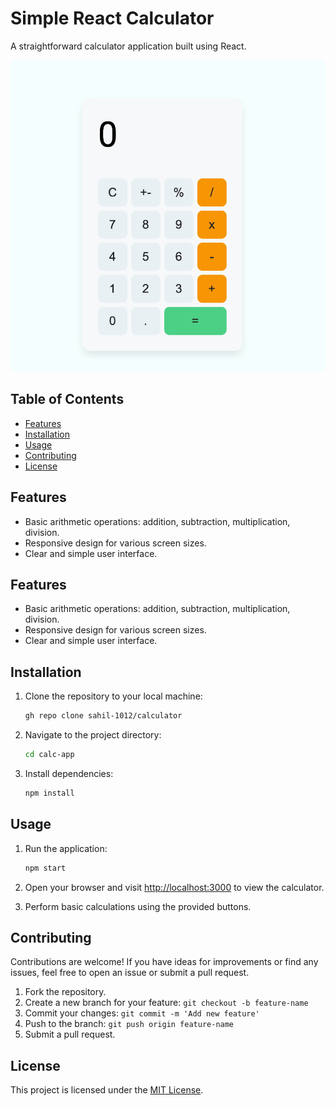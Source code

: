 # Simple React Calculator

A straightforward calculator application built using React.

![Project Preview](./src/calc-app.png)

## Table of Contents
- [Features](#features)
- [Installation](#installation)
- [Usage](#usage)
- [Contributing](#contributing)
- [License](#license)

## Features

- Basic arithmetic operations: addition, subtraction, multiplication, division.
- Responsive design for various screen sizes.
- Clear and simple user interface.

## Features

- Basic arithmetic operations: addition, subtraction, multiplication, division.
- Responsive design for various screen sizes.
- Clear and simple user interface.

## Installation

1. Clone the repository to your local machine:

   ```bash
   gh repo clone sahil-1012/calculator
   ```

2. Navigate to the project directory:

   ```bash
   cd calc-app
   ```

3. Install dependencies:

   ```bash
   npm install
   ```

## Usage

1. Run the application:

   ```bash
   npm start
   ```

2. Open your browser and visit [http://localhost:3000](http://localhost:3000) to view the calculator.

3. Perform basic calculations using the provided buttons.

## Contributing

Contributions are welcome! If you have ideas for improvements or find any issues, feel free to open an issue or submit a pull request.

1. Fork the repository.
2. Create a new branch for your feature: `git checkout -b feature-name`
3. Commit your changes: `git commit -m 'Add new feature'`
4. Push to the branch: `git push origin feature-name`
5. Submit a pull request.

## License

This project is licensed under the [MIT License](LICENSE).
